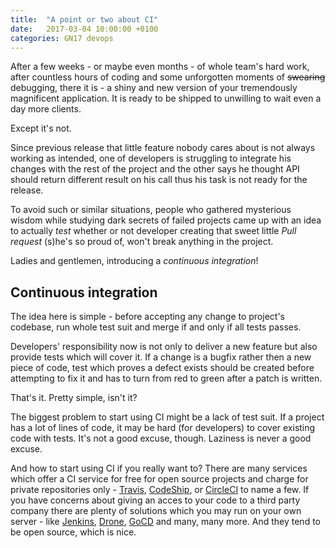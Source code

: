 ```yaml
---
title:  "A point or two about CI"
date:   2017-03-04 10:00:00 +0100
categories: GN17 devops
---
```


After a few weeks - or maybe even months - of whole team's hard work, after
countless hours of coding and some unforgotten moments of ~~swearing~~
debugging, there it is - a shiny and new version of your tremendously
magnificent application. It is ready to be shipped to unwilling to wait even
a day more clients.

Except it's not.

Since previous release that little feature nobody cares about is not always 
working as intended, one of developers is struggling to integrate his changes 
with the rest of the project and the other says he thought API should return 
different result on his call thus his task is not ready for the release.

To avoid such or similar situations, people who gathered mysterious wisdom
while studying dark secrets of failed projects came up with an idea to actually
_test_ whether or not developer creating that sweet little _Pull
request_ (s)he's so proud of, won't break anything in the project.

Ladies and gentlemen, introducing a _continuous integration_! 


## Continuous integration 

The idea here is simple - before accepting any change to project's codebase,
run whole test suit and merge if and only if all tests passes.

Developers' responsibility now is not only to deliver a new feature but also
provide tests which will cover it. If a change is a bugfix rather then a new
piece of code, test which proves a defect exists should be created before
attempting to fix it and has to turn from red to green after a patch is
written.

That's it. Pretty simple, isn't it?

The biggest problem to start using CI might be a lack of test suit. If a
project has a lot of lines of code, it may be hard (for developers) to cover
existing code with tests. It's not a good excuse, though. Laziness is never a
good excuse.

And how to start using CI if you really want to? There are many services which
offer a CI service for free for open source projects and charge for private
repositories only - [Travis](https://travis-ci.org/), [CodeShip](https://codeship.com/),
or [CircleCI](https://circleci.com/) to name a few. If you have concerns about
giving an acces to your code to a third party company there are plenty of
solutions which you may run on your own server - like [Jenkins](https://jenkins.io/),
[Drone](https://github.com/drone/drone), [GoCD](https://www.gocd.io/) and many,
many more. And they tend to be open source, which is nice.
